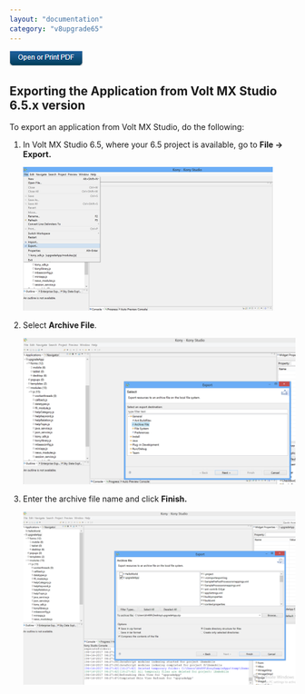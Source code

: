 ```yaml
---
layout: "documentation"
category: "v8upgrade65"
---
```

                          

[![](../Resources/Images/pdf.png)](http://docs.voltmx.com/voltmxlibrary/beta/v8upgrade65.pdf "VoltMX Foundry UpgradeHUB Guide")


Exporting the Application from Volt MX Studio 6.5.x version
--------------------------------------------------------

To export an application from Volt MX Studio, do the following:

1.  In Volt MX Studio 6.5, where your 6.5 project is available, go to **File -> Export.**
    
    ![](../Resources/Images/MADPUpgradeDoc/References_440x253.png)
    

1.  Select **Archive File**.
    
    ![](../Resources/Images/MADPUpgradeDoc/References_1_577x310.png)
    

1.  Enter the archive file name and click **Finish.**
    
    ![](../Resources/Images/MADPUpgradeDoc/References_2_545x346.png)
